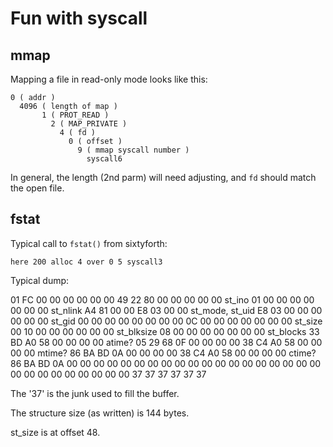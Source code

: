 # Fun with syscall

## mmap

Mapping a file in read-only mode looks like this:

```
0 ( addr )
  4096 ( length of map )
       1 ( PROT_READ )
         2 ( MAP_PRIVATE )
           4 ( fd )
             0 ( offset )
               9 ( mmap syscall number ) 
                 syscall6
```

In general, the length (2nd parm) will need adjusting,
and `fd` should match the open file.

## fstat

Typical call to `fstat()` from sixtyforth:

```
here 200 alloc 4 over 0 5 syscall3
```

Typical dump:

01 FC 00 00 00 00 00 00
49 22 80 00 00 00 00 00 st_ino
01 00 00 00 00 00 00 00 st_nlink
A4 81 00 00 E8 03 00 00 st_mode, st_uid
E8 03 00 00 00 00 00 00 st_gid
00 00 00 00 00 00 00 00
0C 00 00 00 00 00 00 00 st_size
00 10 00 00 00 00 00 00 st_blksize
08 00 00 00 00 00 00 00 st_blocks
33 BD A0 58 00 00 00 00 atime?
05 29 68 0F 00 00 00 00
38 C4 A0 58 00 00 00 00 mtime?
86 BA BD 0A 00 00 00 00
38 C4 A0 58 00 00 00 00 ctime?
86 BA BD 0A 00 00 00 00
00 00 00 00 00 00 00 00
00 00 00 00 00 00 00 00
00 00 00 00 00 00 00 00 37 37 37 37 37 37

The '37' is the junk used to fill the buffer.

The structure size (as written) is 144 bytes.

st_size is at offset 48.

